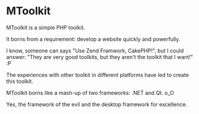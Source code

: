 MToolkit
========

MToolkit is a simple PHP toolkit.

It borns from a requirement: develop a website quickly and powerfully.

I know, someone can says "Use Zend Framwork, CakePHP!", but I could answer: "They are very good toolkits, but they aren't the toolkit that I want!" :P



The experiences with other toolkit in different platforms have led to create this toolkit.

MToolkit borns like a mash-up of two frameworks: .NET and Qt. o_O

Yes, the framework of the evil and the desktop framework for excellence.

